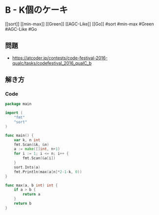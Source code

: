 # B - K個のケーキ
[[sort]] [[min-max]] [[Green]] [[AGC-Like]] [[Go]]
#sort #min-max #Green #AGC-Like #Go 

## 問題
- https://atcoder.jp/contests/code-festival-2016-qualc/tasks/codefestival_2016_qualC_b

## 解き方
### Code
```go
package main

import (
	"fmt"
	"sort"
)

func main() {
	var k, n int
	fmt.Scan(&k, &n)
	a := make([]int, n+1)
	for i := 1; i <= n; i++ {
		fmt.Scan(&a[i])
	}
	sort.Ints(a)
	fmt.Println(max(a[n]*2-1-k, 0))
}

func max(a, b int) int {
	if a > b {
		return a
	}
	return b
}
```